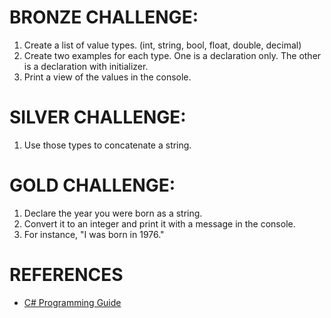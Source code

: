 ﻿# BRONZE CHALLENGE:
1. Create a list of value types. (int, string, bool, float, double, decimal)
2. Create two examples for each type. One is a declaration only. The other is a declaration with initializer.
3. Print a view of the values in the console.

<!--
int i1;
i1 = 10;
int i2 = 10;

double d1;
d1 = 20.0d;
double d2 = 20.0d;

string s1;
s1 = "Hello World!";
string s2 = "Hello World!";
-->

# SILVER CHALLENGE:
1. Use those types to concatenate a string. 

<!--
Console.WriteLine($"i1 = {i1}");
Console.WriteLine($"i2 = {i2}");
Console.WriteLine($"d1 = {d1}");
Console.WriteLine($"d1 = {d2}");
Console.WriteLine($"d1 = {d1}");
Console.WriteLine($"d1 = {s2}");    
-->

# GOLD CHALLENGE: 
1. Declare the year you were born as a string. 
2. Convert it to an integer and print it with a message in the console.
3. For instance, "I was born in 1976."

# REFERENCES
* [C# Programming Guide](https://msdn.microsoft.com/en-us/library/ms173104.aspx)

<!--
string birthYear = "1979";
Console.WriteLine($"I was born in {birthYear}");
-->